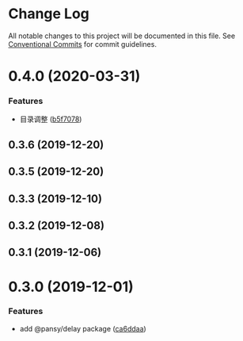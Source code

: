 # Change Log

All notable changes to this project will be documented in this file.
See [Conventional Commits](https://conventionalcommits.org) for commit guidelines.

# 0.4.0 (2020-03-31)

### Features

- 目录调整 ([b5f7078](https://github.com/pansyjs/utils/commit/b5f707863a4865b6bbd7c8333100088fbcae902e))

## 0.3.6 (2019-12-20)

## 0.3.5 (2019-12-20)

## 0.3.3 (2019-12-10)

## 0.3.2 (2019-12-08)

## 0.3.1 (2019-12-06)

# 0.3.0 (2019-12-01)

### Features

- add @pansy/delay package ([ca6ddaa](https://github.com/pansyjs/utils/commit/ca6ddaa91b2f2c4d52b47e9adb1705bf9438e886))
